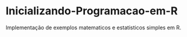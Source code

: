# Inicializando-Programacao-em-R
Implementação de exemplos matematicos e estatisticos simples em R.
